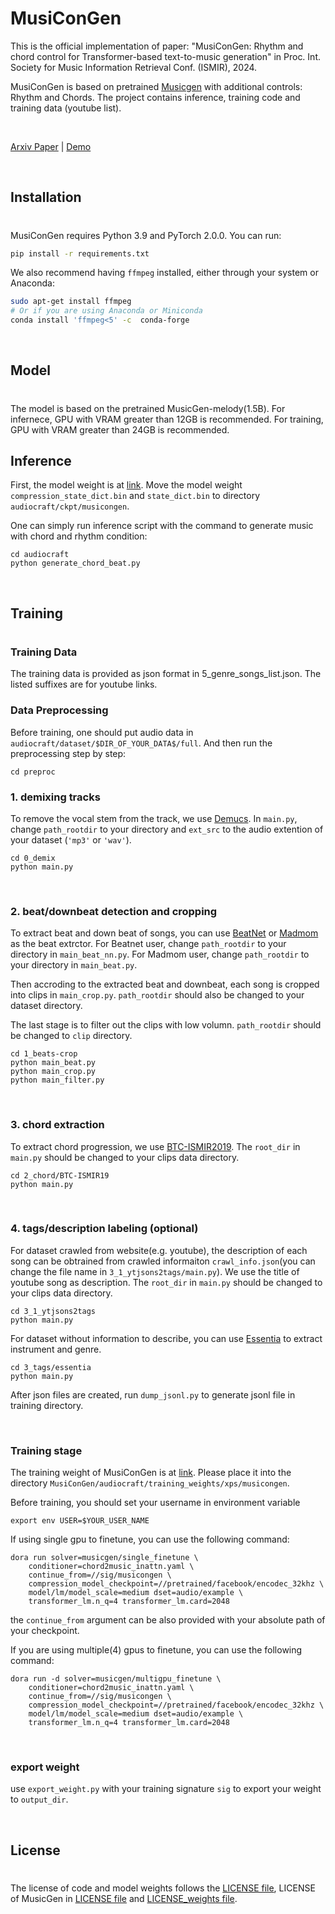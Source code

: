 # MusiConGen


This is the official implementation of paper: "MusiConGen: Rhythm and chord control for Transformer-based text-to-music generation" in Proc. Int. Society for Music Information Retrieval Conf. (ISMIR), 2024.

MusiConGen is based on pretrained [Musicgen](https://github.com/facebookresearch/audiocraft) with additional controls: Rhythm and Chords. The project contains inference, training code and training data (youtube list). 

<br />

[Arxiv Paper]() | [Demo](https://musicongen.github.io/musicongen_demo/) 

<br />

## Installation
#
MusiConGen requires Python 3.9 and PyTorch 2.0.0. You can run:
```bash
pip install -r requirements.txt
```

We also recommend having `ffmpeg` installed, either through your system or Anaconda:
```bash
sudo apt-get install ffmpeg
# Or if you are using Anaconda or Miniconda
conda install 'ffmpeg<5' -c  conda-forge
```

<br />

## Model
#
The model is based on the pretrained MusicGen-melody(1.5B). For infernece, GPU with VRAM greater than 12GB is recommended. For training, GPU with VRAM greater than 24GB is recommended.

## Inference

First, the model weight is at [link](https://huggingface.co/Cyan0731/MusiConGen/tree/main).
Move the model weight `compression_state_dict.bin` and `state_dict.bin` to directory `audiocraft/ckpt/musicongen`.

One can simply run inference script with the command to generate music with chord and rhythm condition:
```shell
cd audiocraft
python generate_chord_beat.py
``` 

<br />


## Training 
#
### Training Data
The training data is provided as json format in 5_genre_songs_list.json. The listed suffixes are for youtube links.

### Data Preprocessing
Before training, one should put audio data in `audiocraft/dataset/$DIR_OF_YOUR_DATA$/full`.
And then run the preprocessing step by step:

```shell
cd preproc
```

### 1. demixing tracks
To remove the vocal stem from the track, we use [Demucs](https://github.com/facebookresearch/demucs).
In `main.py`, change `path_rootdir` to your directory and `ext_src` to the audio extention of your dataset (`'mp3'` or `'wav'`).

```shell
cd 0_demix
python main.py
```

<br />

### 2. beat/downbeat detection and cropping
To extract beat and down beat of songs, you can use [BeatNet](https://github.com/mjhydri/BeatNet) or [Madmom](https://github.com/CPJKU/madmom) as the beat extrctor.
For Beatnet user, change `path_rootdir` to your directory in `main_beat_nn.py`. For Madmom user, change `path_rootdir` to your directory in `main_beat.py`.

Then accroding to the extracted beat and downbeat, each song is cropped into clips in `main_crop.py`. `path_rootdir` should also be changed to your dataset directory.

The last stage is to filter out the clips with low volumn. `path_rootdir` should be changed to `clip` directory.

```shell
cd 1_beats-crop
python main_beat.py
python main_crop.py
python main_filter.py
```

<br />

### 3. chord extraction
To extract chord progression, we use [BTC-ISMIR2019](https://github.com/jayg996/BTC-ISMIR19).
The `root_dir` in `main.py` should be changed to your clips data directory.

```shell
cd 2_chord/BTC-ISMIR19
python main.py
```

<br />

### 4. tags/description labeling (optional)
For dataset crawled from website(e.g. youtube), the description of each song can be obtrained from crawled informaiton `crawl_info.json`(you can change the file name in `3_1_ytjsons2tags/main.py`). We use the title of youtube song as description. The `root_dir` in `main.py` should be changed to your clips data directory.

```shell
cd 3_1_ytjsons2tags
python main.py
```

For dataset without information to describe, you can use [Essentia](https://github.com/MTG/essentia) to extract instrument and genre.
```shell
cd 3_tags/essentia
python main.py
```

After json files are created, run `dump_jsonl.py` to generate jsonl file in training directory.

<br />

### Training stage
The training weight of MusiConGen is at [link](https://huggingface.co/Cyan0731/MusiConGen_training/tree/main). Please place it into the directory `MusiConGen/audiocraft/training_weights/xps/musicongen`.

Before training, you should set your username in environment variable
```shell
export env USER=$YOUR_USER_NAME
```

If using single gpu to finetune, you can use the following command:
```shell
dora run solver=musicgen/single_finetune \
    conditioner=chord2music_inattn.yaml \
    continue_from=//sig/musicongen \ 
    compression_model_checkpoint=//pretrained/facebook/encodec_32khz \
    model/lm/model_scale=medium dset=audio/example \
    transformer_lm.n_q=4 transformer_lm.card=2048
```
the `continue_from` argument can be also provided with your absolute path of your checkpoint. 

If you are using multiple(4) gpus to finetune, you can use the following command:
```shell
dora run -d solver=musicgen/multigpu_finetune \
    conditioner=chord2music_inattn.yaml \
    continue_from=//sig/musicongen \ 
    compression_model_checkpoint=//pretrained/facebook/encodec_32khz \
    model/lm/model_scale=medium dset=audio/example \
    transformer_lm.n_q=4 transformer_lm.card=2048
```

<br />

### export weight
use `export_weight.py` with your training signature `sig` to export your weight to `output_dir`.

<br />

## License
#
The license of code and model weights follows the [LICENSE file](https://github.com/Cyan0731/MusiConGen/blob/main/LICENSE), LICENSE of MusicGen in [LICENSE file](https://github.com/facebookresearch/audiocraft/blob/main/LICENSE) and [LICENSE_weights file](https://github.com/facebookresearch/audiocraft/blob/main/LICENSE_weights).